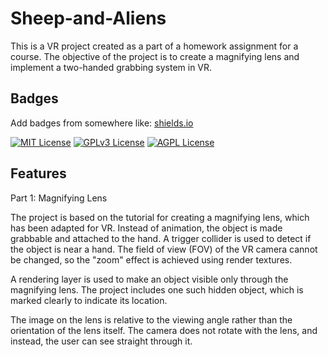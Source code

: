 # Sheep-and-Aliens

This is a VR project created as a part of a homework assignment for a course. The objective of the project is to create a magnifying lens and implement a two-handed grabbing system in VR. 

## Badges

Add badges from somewhere like: [shields.io](https://shields.io/)

[![MIT License](https://img.shields.io/badge/License-MIT-green.svg)](https://choosealicense.com/licenses/mit/)
[![GPLv3 License](https://img.shields.io/badge/License-GPL%20v3-yellow.svg)](https://opensource.org/licenses/)
[![AGPL License](https://img.shields.io/badge/license-AGPL-blue.svg)](http://www.gnu.org/licenses/agpl-3.0)

## Features

Part 1: Magnifying Lens

The project is based on the tutorial for creating a magnifying lens, which has been adapted for VR. Instead of animation, the object is made grabbable and attached to the hand. A trigger collider is used to detect if the object is near a hand. The field of view (FOV) of the VR camera cannot be changed, so the "zoom" effect is achieved using render textures.

A rendering layer is used to make an object visible only through the magnifying lens. The project includes one such hidden object, which is marked clearly to indicate its location.

The image on the lens is relative to the viewing angle rather than the orientation of the lens itself. The camera does not rotate with the lens, and instead, the user can see straight through it.
